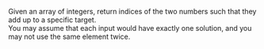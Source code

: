 
Given an array of integers, return indices of the two numbers such that they add up to a specific target.</br>
You may assume that each input would have exactly one solution, and you may not use the same element twice.